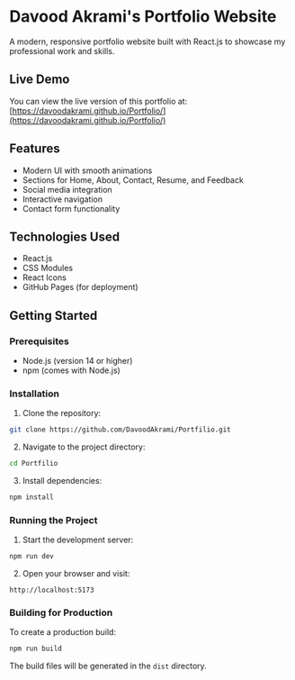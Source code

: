 # Davood Akrami's Portfolio Website

A modern, responsive portfolio website built with React.js to showcase my professional work and skills.

## Live Demo

You can view the live version of this portfolio at: [https://davoodakrami.github.io/Portfolio/](https://davoodakrami.github.io/Portfolio/)

## Features

- Modern UI with smooth animations
- Sections for Home, About, Contact, Resume, and Feedback
- Social media integration
- Interactive navigation
- Contact form functionality

## Technologies Used

- React.js
- CSS Modules
- React Icons
- GitHub Pages (for deployment)

## Getting Started

### Prerequisites

- Node.js (version 14 or higher)
- npm (comes with Node.js)

### Installation

1. Clone the repository:
```bash
git clone https://github.com/DavoodAkrami/Portfilio.git
```

2. Navigate to the project directory:
```bash
cd Portfilio
```

3. Install dependencies:
```bash
npm install
```

### Running the Project

1. Start the development server:
```bash
npm run dev
```

2. Open your browser and visit:
```
http://localhost:5173
```

### Building for Production

To create a production build:
```bash
npm run build
```

The build files will be generated in the `dist` directory.



